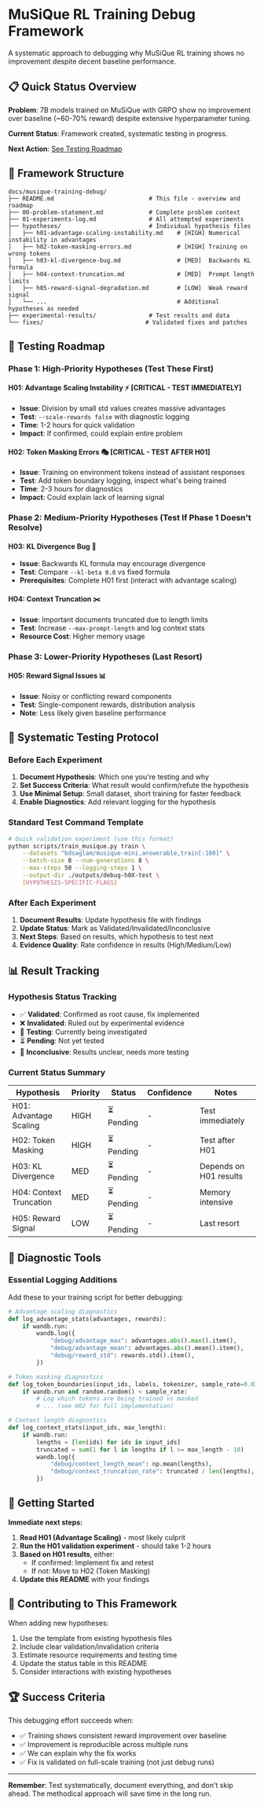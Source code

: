 # MuSiQue RL Training Debug Framework

A systematic approach to debugging why MuSiQue RL training shows no improvement despite decent baseline performance.

## 📋 Quick Status Overview

**Problem**: 7B models trained on MuSiQue with GRPO show no improvement over baseline (~60-70% reward) despite extensive hyperparameter tuning.

**Current Status**: Framework created, systematic testing in progress.

**Next Action**: [See Testing Roadmap](#testing-roadmap)

## 📁 Framework Structure

```
docs/musique-training-debug/
├── README.md                           # This file - overview and roadmap  
├── 00-problem-statement.md             # Complete problem context
├── 01-experiments-log.md               # All attempted experiments
├── hypotheses/                         # Individual hypothesis files
│   ├── h01-advantage-scaling-instability.md    # [HIGH] Numerical instability in advantages
│   ├── h02-token-masking-errors.md             # [HIGH] Training on wrong tokens
│   ├── h03-kl-divergence-bug.md                # [MED]  Backwards KL formula
│   ├── h04-context-truncation.md               # [MED]  Prompt length limits
│   ├── h05-reward-signal-degradation.md        # [LOW]  Weak reward signal
│   └── ...                                     # Additional hypotheses as needed
├── experimental-results/               # Test results and data
└── fixes/                             # Validated fixes and patches
```

## 🎯 Testing Roadmap

### Phase 1: High-Priority Hypotheses (Test These First)

#### H01: Advantage Scaling Instability ⚡ **[CRITICAL - TEST IMMEDIATELY]**
- **Issue**: Division by small std values creates massive advantages  
- **Test**: `--scale-rewards false` with diagnostic logging
- **Time**: 1-2 hours for quick validation
- **Impact**: If confirmed, could explain entire problem

#### H02: Token Masking Errors 🎭 **[CRITICAL - TEST AFTER H01]**  
- **Issue**: Training on environment tokens instead of assistant responses
- **Test**: Add token boundary logging, inspect what's being trained
- **Time**: 2-3 hours for diagnostics  
- **Impact**: Could explain lack of learning signal

### Phase 2: Medium-Priority Hypotheses (Test If Phase 1 Doesn't Resolve)

#### H03: KL Divergence Bug 🧮
- **Issue**: Backwards KL formula may encourage divergence
- **Test**: Compare `--kl-beta 0.0` vs fixed formula
- **Prerequisites**: Complete H01 first (interact with advantage scaling)

#### H04: Context Truncation ✂️  
- **Issue**: Important documents truncated due to length limits
- **Test**: Increase `--max-prompt-length` and log context stats
- **Resource Cost**: Higher memory usage

### Phase 3: Lower-Priority Hypotheses (Last Resort)

#### H05: Reward Signal Issues 📊
- **Issue**: Noisy or conflicting reward components
- **Test**: Single-component rewards, distribution analysis  
- **Note**: Less likely given baseline performance

## 🧪 Systematic Testing Protocol

### Before Each Experiment
1. **Document Hypothesis**: Which one you're testing and why
2. **Set Success Criteria**: What result would confirm/refute the hypothesis
3. **Use Minimal Setup**: Small dataset, short training for faster feedback
4. **Enable Diagnostics**: Add relevant logging for the hypothesis

### Standard Test Command Template
```bash
# Quick validation experiment (use this format)
python scripts/train_musique.py train \
    --datasets "bdsaglam/musique-mini,answerable,train[:100]" \
    --batch-size 8 --num-generations 8 \
    --max-steps 50 --logging-steps 1 \
    --output-dir ./outputs/debug-h0X-test \
    [HYPOTHESIS-SPECIFIC-FLAGS]
```

### After Each Experiment
1. **Document Results**: Update hypothesis file with findings
2. **Update Status**: Mark as Validated/Invalidated/Inconclusive  
3. **Next Steps**: Based on results, which hypothesis to test next
4. **Evidence Quality**: Rate confidence in results (High/Medium/Low)

## 📊 Result Tracking

### Hypothesis Status Tracking
- ✅ **Validated**: Confirmed as root cause, fix implemented
- ❌ **Invalidated**: Ruled out by experimental evidence
- 🧪 **Testing**: Currently being investigated  
- ⏳ **Pending**: Not yet tested
- 🤔 **Inconclusive**: Results unclear, needs more testing

### Current Status Summary
| Hypothesis | Priority | Status | Confidence | Notes |
|------------|----------|--------|------------|-------|
| H01: Advantage Scaling | HIGH | ⏳ Pending | - | Test immediately |
| H02: Token Masking | HIGH | ⏳ Pending | - | Test after H01 |
| H03: KL Divergence | MED | ⏳ Pending | - | Depends on H01 results |
| H04: Context Truncation | MED | ⏳ Pending | - | Memory intensive |
| H05: Reward Signal | LOW | ⏳ Pending | - | Last resort |

## 🔧 Diagnostic Tools

### Essential Logging Additions
Add these to your training script for better debugging:

```python
# Advantage scaling diagnostics
def log_advantage_stats(advantages, rewards):
    if wandb.run:
        wandb.log({
            "debug/advantage_max": advantages.abs().max().item(),
            "debug/advantage_mean": advantages.abs().mean().item(),
            "debug/reward_std": rewards.std().item(),
        })

# Token masking diagnostics  
def log_token_boundaries(input_ids, labels, tokenizer, sample_rate=0.01):
    if wandb.run and random.random() < sample_rate:
        # Log which tokens are being trained vs masked
        # ... (see H02 for full implementation)

# Context length diagnostics
def log_context_stats(input_ids, max_length):
    if wandb.run:
        lengths = [len(ids) for ids in input_ids]
        truncated = sum(1 for l in lengths if l >= max_length - 10)
        wandb.log({
            "debug/context_length_mean": np.mean(lengths),
            "debug/context_truncation_rate": truncated / len(lengths),
        })
```

## 🚀 Getting Started

**Immediate next steps:**

1. **Read H01 (Advantage Scaling)** - most likely culprit
2. **Run the H01 validation experiment** - should take 1-2 hours
3. **Based on H01 results**, either:
   - If confirmed: Implement fix and retest  
   - If not: Move to H02 (Token Masking)
4. **Update this README** with your findings

## 📝 Contributing to This Framework

When adding new hypotheses:
1. Use the template from existing hypothesis files
2. Include clear validation/invalidation criteria
3. Estimate resource requirements and testing time
4. Update the status table in this README
5. Consider interactions with existing hypotheses

## 🏆 Success Criteria

This debugging effort succeeds when:
- ✅ Training shows consistent reward improvement over baseline
- ✅ Improvement is reproducible across multiple runs  
- ✅ We can explain why the fix works
- ✅ Fix is validated on full-scale training (not just debug runs)

---

**Remember**: Test systematically, document everything, and don't skip ahead. The methodical approach will save time in the long run.